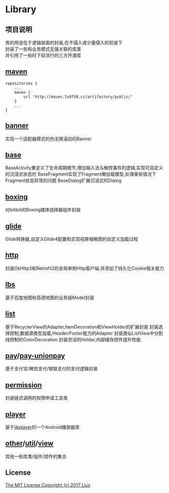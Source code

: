 Library
===

项目说明
---
库的用途在于逻辑层面的封装,在不侵入或少量侵入的前提下<br>
封装了一些和业务模式无强关联的库类<br>
并引用了一些时下较流行的三方开源库

[maven](http://maven.lx0758.cc)
---
```
repositories {
    ...
    maven {
        url 'http://maven.lx0758.cc/artifactory/public/'
    }
    ...
}
```

[banner](/banner/README.md)
---
实现一个适配器模式的伪无限滚动的Banner

[base](/base/README.md)
---
BaseActivity重定义了生命周期细节,增加输入法与触控事件的逻辑,实现可自定义的沉浸式状态栏
BaseFragment实现了Fragment懒加载模型,处理某些情况下Fragment状态异常的问题
BaseDialog扩展沉浸式的Dialog

[boxing](/boxing/README.md)
---
对bilibili的Boxing媒体选择器组件封装

[glide](/glide/README.md)
---
Glide转换器,自定义Glide4配置和实现视屏缩略图的自定义加载过程

[http](/http/README.md)
---
封装OkHttp3和Retrofit2的全局单例Http客户端,并添加了持久化Cookie相关能力

[lbs](/lbs/README.md)
---
基于百度地图和高德地图的业务层Model封装

[list](/list/README.md)
---
基于RecyclerView的Adapter,ItemDecoration和ViewHolder的扩展封装
封装选择控制,数据源类型加载,Header/Footer能力的Adapter
封装类似ListView中分割线控制的ColorDecoration
封装灵活的Holder,内部缓存控件提升性能

[pay](/pay/README.md)/[pay-unionpay](/pay-unionpay/README.md)
---
基于支付宝/微信支付/银联支付的支付逻辑封装

[permission](/permission/README.md)
---
封装链式调用的权限申请工具类

[player](/player/README.md)
---
基于[ijkplayer](https://github.com/Bilibili/ijkplayer)的一个Android播放器库

[other](/other/README.md)/[util](/util/README.md)/[view](/view/README.md)
---
其他一些库类/组件/控件的集合

License
---
[The MIT License Copyright (c) 2017 Liux](/LICENSE.txt)